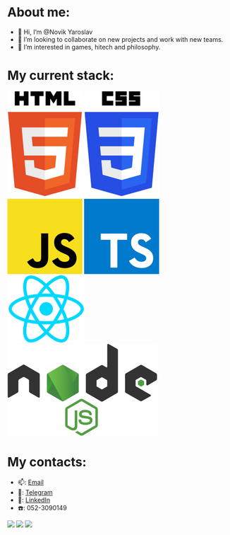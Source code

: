 # About me:
- 👋 Hi, I’m @Novik Yaroslav
- 💞️ I’m looking to collaborate on new projects and work with new teams.
- 👀 I’m interested in games, hitech and philosophy.

# My current stack:

![html5](https://github.com/NovikYaroslav/NovikYaroslav/blob/main/html-5.svg)
![css3](https://github.com/NovikYaroslav/NovikYaroslav/blob/main/css-3.svg)
![javascript](https://github.com/NovikYaroslav/NovikYaroslav/blob/main/javascript.svg)
![typescript](https://github.com/NovikYaroslav/NovikYaroslav/blob/main/typescript.svg)
![react](https://github.com/NovikYaroslav/NovikYaroslav/blob/main/react.svg)
![nodejs](https://github.com/NovikYaroslav/NovikYaroslav/blob/main/node-js.svg)

# My contacts: 
-  :mailbox:: [Email](yaroslavnowik@yandex.ru)
-  :calling:: [Telegram](https://t.me/iKodzima)
-  :pencil:: [LinkedIn](https://www.linkedin.com/in/yaroslav-novik)
-  :telephone:: 052-3090149



![](http://github-profile-summary-cards.vercel.app/api/cards/stats?username=NovikYaroslav&theme=github_dark)
![](http://github-profile-summary-cards.vercel.app/api/cards/repos-per-language?username=NovikYaroslav&theme=github_dark)
![](https://www.codewars.com/users/NovikYaroslav/badges/large)
<!-- ![](http://github-profile-summary-cards.vercel.app/api/cards/most-commit-language?username=NovikYaroslav&theme=github_dark) -->

<!---
NovikYaroslav/NovikYaroslav is a ✨ special ✨ repository because its `README.md` (this file) appears on your GitHub profile.
You can click the Preview link to take a look at your changes.
--->

